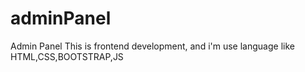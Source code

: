 # adminPanel
Admin Panel This is frontend development, and i'm use  language like HTML,CSS,BOOTSTRAP,JS

